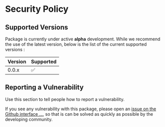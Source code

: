 # Security Policy

## Supported Versions

Package is currently under active **alpha** development.
While we recommend the use of the latest version, below is the list of the current supported versions :

| Version | Supported |
| ------- | --------- |
| 0.0.x   | ✅        |

## Reporting a Vulnerability

Use this section to tell people how to report a vulnerability.

If you see any vulnerability with this package, please open an 
[issue on the Github interface ...](https://github.com/Parallel-in-Time/qmat/issues),
so that is can be solved as quickly as possible by the developing community.